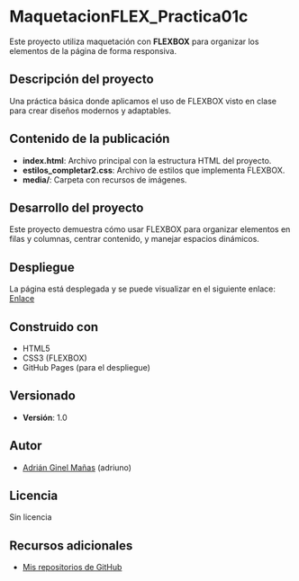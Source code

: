 # MaquetacionFLEX_Practica01c
Este proyecto utiliza maquetación con **FLEXBOX** para organizar los elementos de la página de forma responsiva.

## Descripción del proyecto
Una práctica básica donde aplicamos el uso de FLEXBOX visto en clase para crear diseños modernos y adaptables.

## Contenido de la publicación
- **index.html**: Archivo principal con la estructura HTML del proyecto.
- **estilos_completar2.css**: Archivo de estilos que implementa FLEXBOX.
- **media/**: Carpeta con recursos de imágenes.

## Desarrollo del proyecto
Este proyecto demuestra cómo usar FLEXBOX para organizar elementos en filas y columnas, centrar contenido, y manejar espacios dinámicos.

## Despliegue
La página está desplegada y se puede visualizar en el siguiente enlace:  
[Enlace](https://github.com/adriuno/MaquetacionFlex_Practica01c?tab=readme-ov-file)

## Construido con
- HTML5
- CSS3 (FLEXBOX)
- GitHub Pages (para el despliegue)

## Versionado
 
- **Versión**: 1.0

## Autor
- [Adrián Ginel Mañas](https://github.com/adriuno) (adriuno)

## Licencia
Sin licencia
## Recursos adicionales
- [Mis repositorios de GitHub](https://github.com/adriuno)
